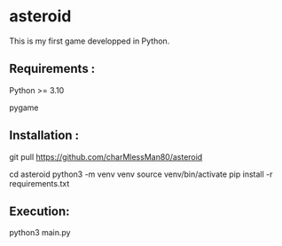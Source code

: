 # asteroid

This is my first game developped in Python.

Requirements :
--------------
Python >= 3.10

pygame

Installation :
--------------
git pull https://github.com/charMlessMan80/asteroid

cd asteroid
python3 -m venv venv
source venv/bin/activate
pip install -r requirements.txt

Execution:
----------
python3 main.py
